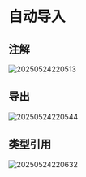 # 自动导入

## 注解

![20250524220513](https://s2.loli.net/2025/05/24/9jfRwgcb4oXeU8L.png)

## 导出

![20250524220544](https://s2.loli.net/2025/05/24/MWCoZ1VApXfc4Yd.png)

## 类型引用

![20250524220632](https://s2.loli.net/2025/05/24/FGhoNLn2kRf53BC.png)